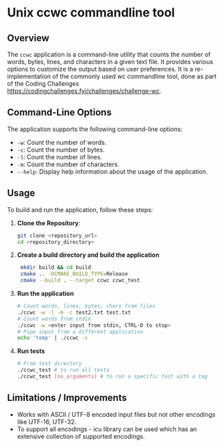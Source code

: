 
# Unix ccwc commandline tool 

## Overview
The `ccwc` application is a command-line utility that counts the number of words, bytes, lines, and characters in a given text file. It provides various options to customize the output based on user preferences. It is a re-implementation of the commonly used wc commandline tool, done as part of the Coding Challenges https://codingchallenges.fyi/challenges/challenge-wc.

## Command-Line Options
The application supports the following command-line options:
- `-w`: Count the number of words.
- `-c`: Count the number of bytes.
- `-l`: Count the number of lines.
- `-m`: Count the number of characters.
- `--help`: Display help information about the usage of the application.


## Usage
To build and run the application, follow these steps:

1. **Clone the Repository**:
   ```sh
   git clone <repository_url> 
   cd <repository_directory>
2. **Create a build directory and build the application**
   ```sh
    mkdir build && cd build
    cmake .. -DCMAKE_BUILD_TYPE=Release
    cmake --build . --target ccwc ccwc_test  
   ```
3. **Run the application**
   ```sh
   # Count words, lines, bytes, chars from files 
   ./ccwc -w -l -m -c test2.txt test.txt
   # Count words from stdin
   ./ccwc -w <enter input from stdin, CTRL-D to stop>
   # Pipe input from a different application
   echo 'temp' | ./ccwc -c
   ```
4. **Run tests**
    ```sh
    # From test directory
    ./ccwc_test # to run all tests
    ./ccwc_test [no_arguments] # to run a specific test with a tag 
    ```

## Limitations / Improvements
- Works with ASCII / UTF-8 encoded input files but not other encodings like UTF-16, UTF-32. 
- To support all encodings - icu library can be used which has an extensive collection of supported encodings.  